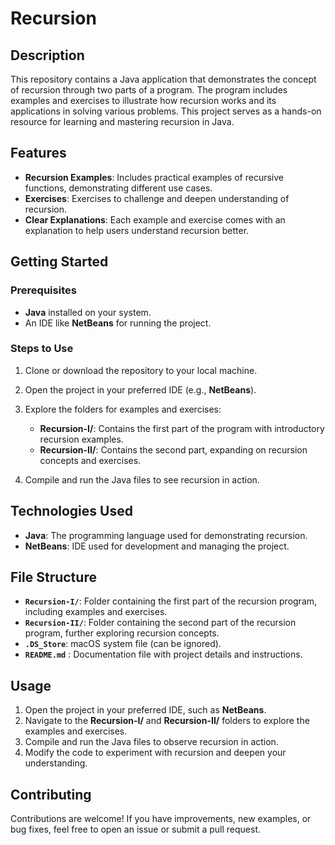 # **Recursion**

## **Description**

This repository contains a Java application that demonstrates the concept of recursion through two parts of a program. The program includes examples and exercises to illustrate how recursion works and its applications in solving various problems. This project serves as a hands-on resource for learning and mastering recursion in Java.

## **Features**

- **Recursion Examples**: Includes practical examples of recursive functions, demonstrating different use cases.
- **Exercises**: Exercises to challenge and deepen understanding of recursion.
- **Clear Explanations**: Each example and exercise comes with an explanation to help users understand recursion better.

## **Getting Started**

### Prerequisites

- **Java** installed on your system.
- An IDE like **NetBeans** for running the project.

### Steps to Use

1. Clone or download the repository to your local machine.
2. Open the project in your preferred IDE (e.g., **NetBeans**).
3. Explore the folders for examples and exercises:

   - **Recursion-I/**: Contains the first part of the program with introductory recursion examples.
   - **Recursion-II/**: Contains the second part, expanding on recursion concepts and exercises.
4. Compile and run the Java files to see recursion in action.

## **Technologies Used**

- **Java**: The programming language used for demonstrating recursion.
- **NetBeans**: IDE used for development and managing the project.

## **File Structure**

- **`Recursion-I/`**: Folder containing the first part of the recursion program, including examples and exercises.
- **`Recursion-II/`**: Folder containing the second part of the recursion program, further exploring recursion concepts.
- **`.DS_Store`**: macOS system file (can be ignored).
- **`README.md`** : Documentation file with project details and instructions.

## **Usage**

1. Open the project in your preferred IDE, such as **NetBeans**.
2. Navigate to the **Recursion-I/** and **Recursion-II/** folders to explore the examples and exercises.
3. Compile and run the Java files to observe recursion in action.
4. Modify the code to experiment with recursion and deepen your understanding.

## **Contributing**

Contributions are welcome! If you have improvements, new examples, or bug fixes, feel free to open an issue or submit a pull request.
